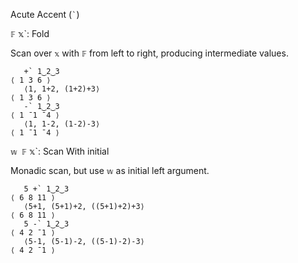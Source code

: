 Acute Accent (`` ` ``)

`𝔽` 𝕩`: Fold

Scan over `𝕩` with `𝔽` from left to right, producing intermediate values.

```
   +` 1‿2‿3
⟨ 1 3 6 ⟩
   ⟨1, 1+2, (1+2)+3⟩
⟨ 1 3 6 ⟩
   -` 1‿2‿3
⟨ 1 ¯1 ¯4 ⟩
   ⟨1, 1-2, (1-2)-3⟩
⟨ 1 ¯1 ¯4 ⟩
```
`𝕨 𝔽` 𝕩`: Scan With initial

Monadic scan, but use `𝕨` as initial left argument.
```
   5 +` 1‿2‿3
⟨ 6 8 11 ⟩
   ⟨5+1, (5+1)+2, ((5+1)+2)+3⟩
⟨ 6 8 11 ⟩
   5 -` 1‿2‿3
⟨ 4 2 ¯1 ⟩
   ⟨5-1, (5-1)-2, ((5-1)-2)-3⟩
⟨ 4 2 ¯1 ⟩
```